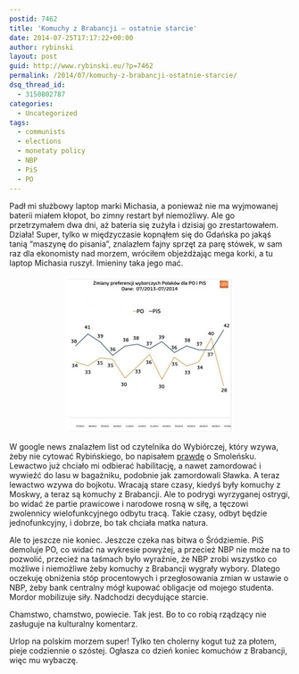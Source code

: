 ```yaml
---
postid: 7462
title: 'Komuchy z Brabancji – ostatnie starcie'
date: 2014-07-25T17:17:22+00:00
author: rybinski
layout: post
guid: http://www.rybinski.eu/?p=7462
permalink: /2014/07/komuchy-z-brabancji-ostatnie-starcie/
dsq_thread_id:
  - 3150802787
categories:
  - Uncategorized
tags:
  - communists
  - elections
  - monetaty policy
  - NBP
  - PiS
  - PO
---
```

Padł mi służbowy laptop marki Michasia, a ponieważ nie ma wyjmowanej baterii miałem kłopot, bo zimny restart był niemożliwy. Ale go przetrzymałem dwa dni, aż bateria się zużyła i dzisiaj go zrestartowałem. Działa! Super, tylko w międzyczasie kopnąłem się do Gdańska po jakąś tanią “maszynę do pisania”, znalazłem fajny sprzęt za parę stówek, w sam raz dla ekonomisty nad morzem, wróciłem objeżdżając mega korki, a tu laptop Michasia ruszył. Imieniny taka jego mać.

<p style="text-align: center;">
  <a href="/uploads/2014/07/pis_po.jpg"><img class="size-medium wp-image-7463 aligncenter" title="pis_po" src="/uploads/2014/07/pis_po-300x281.jpg" alt="" width="300" height="281" /></a>
</p>

W google news znalazłem list od czytelnika do Wybiórczej, który wzywa, żeby nie cytować Rybińskiego, bo napisałem [prawdę](http://www.rybinski.eu/2014/07/swiat-wedlug-ryzego/) o Smoleńsku. Lewactwo już chciało mi odbierać habilitację, a nawet zamordować i wywieźć do lasu w bagażniku, podobnie jak zamordowali Sławka. A teraz lewactwo wzywa do bojkotu. Wracają stare czasy, kiedyś były komuchy z Moskwy, a teraz są komuchy z Brabancji. Ale to podrygi wyrzyganej ostrygi, bo widać że partie prawicowe i narodowe rosną w siłę, a tęczowi zwolennicy wielofunkcyjnego odbytu tracą. Takie czasy, odbyt będzie jednofunkcyjny, i dobrze, bo tak chciała matka natura.

Ale to jeszcze nie koniec. Jeszcze czeka nas bitwa o Śródziemie. PiS demoluje PO, co widać na wykresie powyżej, a przecież NBP nie może na to pozwolić, przecież na taśmach było wyraźnie, że NBP zrobi wszystko co możliwe i niemożliwe żeby komuchy z Brabancji wygrały wybory. Dlatego oczekuję obniżenia stóp procentowych i przegłosowania zmian w ustawie o NBP, żeby bank centralny mógł kupować obligacje od mojego studenta. Mordor mobilizuje siły. Nadchodzi decydujące starcie.

Chamstwo, chamstwo, powiecie. Tak jest. Bo to co robią rządzący nie zasługuje na kulturalny komentarz.

Urlop na polskim morzem super! Tylko ten cholerny kogut tuż za płotem, pieje codziennie o szóstej. Ogłasza co dzień koniec komuchów z Brabancji, więc mu wybaczę.
